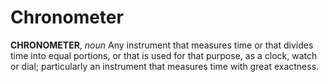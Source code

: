 # Chronometer

**CHRONOMETER**, _noun_ Any instrument that measures time or that divides time into equal portions, or that is used for that purpose, as a clock, watch or dial; particularly an instrument that measures time with great exactness.